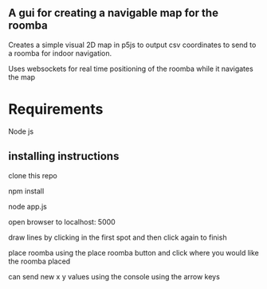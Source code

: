 ## A gui for creating a navigable map for the roomba
Creates a simple visual 2D map in p5js to output csv coordinates to send to a roomba for indoor navigation.

Uses websockets for real time positioning of the roomba while it navigates the map

# Requirements
Node js

## installing instructions
clone this repo

npm install

node app.js

open browser to localhost: 5000

draw lines by clicking in the first spot and then click again to finish

place roomba using the place roomba button and click where you would like the roomba placed

can send new x y values using the console using the arrow keys

